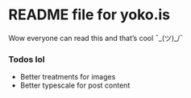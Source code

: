# README file for yoko.is

Wow everyone can read this and that’s cool ¯\_(ツ)_/¯

### Todos lol
- Better treatments for images
- Better typescale for post content